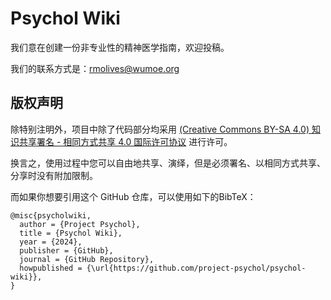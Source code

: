 # Psychol Wiki

我们意在创建一份非专业性的精神医学指南，欢迎投稿。

我们的联系方式是：<rmolives@wumoe.org>

## 版权声明

除特别注明外，项目中除了代码部分均采用 [(Creative Commons BY-SA 4.0) 知识共享署名 - 相同方式共享 4.0 国际许可协议](https://creativecommons.org/licenses/by-sa/4.0/) 进行许可。

换言之，使用过程中您可以自由地共享、演绎，但是必须署名、以相同方式共享、分享时没有附加限制。

而如果你想要引用这个 GitHub 仓库，可以使用如下的BibTeX：

```plain
@misc{psycholwiki,
  author = {Project Psychol},
  title = {Psychol Wiki},
  year = {2024},
  publisher = {GitHub},
  journal = {GitHub Repository},
  howpublished = {\url{https://github.com/project-psychol/psychol-wiki}},
}
```
